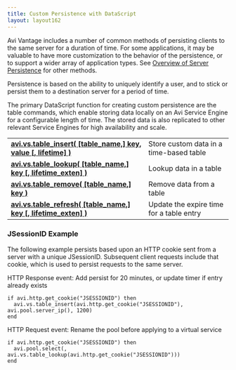 ```yaml
---
title: Custom Persistence with DataScript
layout: layout162
---
```

Avi Vantage includes a number of common methods of persisting clients to the same server for a duration of time. For some applications, it may be valuable to have more customization to the behavior of the persistence, or to support a wider array of application types.  See <a href="/docs/16.2/overview-of-server-persistence">Overview of Server Persistence</a> for other methods.

Persistence is based on the ability to uniquely identify a user, and to stick or persist them to a destination server for a period of time.

The primary DataScript function for creating custom persistence are the table commands, which enable storing data locally on an Avi Service Engine for a configurable length of time. The stored data is also replicated to other relevant Service Engines for high availability and scale.

<table class="table table-hover table table-bordered table-hover">  
<tbody>     
<tr>   
<td><strong><a href="/docs/16.2/datascript-avi-vs-table_insert">avi.vs.table_insert( [table_name,] key, value [, lifetime] )</a></strong></td>
<td>Store custom data in a time-based table</td>
</tr>
<tr>   
<td><strong><a href="/docs/16.2/datascript-avi-vs-table_lookup">avi.vs.table_lookup( [table_name,] key [, lifetime_exten] )</a></strong></td>
<td>Lookup data in a table</td>
</tr>
<tr>   
<td><strong><a href="/docs/16.2/datascript-avi-vs-table_remove">avi.vs.table_remove( [table_name,] key )</a></strong></td>
<td>Remove data from a table</td>
</tr>
<tr>   
<td><strong><a href="/docs/16.2/datascript-avi-vs-table_refresh">avi.vs.table_refresh( [table_name,] key [, lifetime_exten] )</a></strong></td>
<td>Update the expire time for a table entry</td>
</tr>
</tbody>
</table> 

### JSessionID Example

The following example persists based upon an HTTP cookie sent from a server with a unique JSessionID. Subsequent client requests include that cookie, which is used to persist requests to the same server.

HTTP Response event: Add persist for 20 minutes, or update timer if entry already exists


<pre><code class="language-lua">if avi.http.get_cookie("JSESSIONID") then
  avi.vs.table_insert(avi.http.get_cookie("JSESSIONID"), avi.pool.server_ip(), 1200)
end</code></pre>  HTTP Request event: Rename the pool before applying to a virtual service 

<pre><code class="language-lua">if avi.http.get_cookie("JSESSIONID") then
  avi.pool.select(, avi.vs.table_lookup(avi.http.get_cookie("JSESSIONID")))
end</code></pre>  